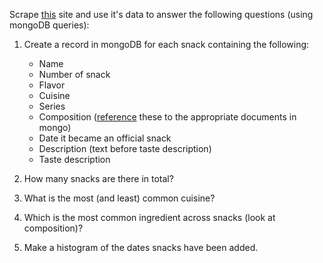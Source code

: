 Scrape [this](http://www.snackdata.com) site and use it's data to answer the following questions (using mongoDB queries):

1. Create a record in mongoDB  for each snack containing the following:
    * Name
    * Number of snack
    * Flavor
    * Cuisine
    * Series
    * Composition ([reference](http://docs.mongodb.org/manual/tutorial/model-referenced-one-to-many-relationships-between-documents/) these to the appropriate documents in mongo)
    * Date it became an official snack
    * Description (text before taste description)
    * Taste description

1. How many snacks are there in total?
2. What is the most (and least) common cuisine?
3. Which is the most common ingredient across snacks (look at composition)?
4. Make a histogram of the dates snacks have been added.
